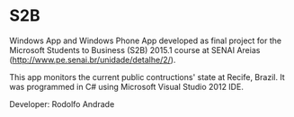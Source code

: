 # S2B

Windows App and Windows Phone App developed as final project for the Microsoft Students to Business (S2B) 2015.1 course at SENAI Areias (http://www.pe.senai.br/unidade/detalhe/2/).

This app monitors the current public contructions' state at Recife, Brazil. It was programmed in C# using Microsoft Visual Studio 2012 IDE.

Developer: Rodolfo Andrade
